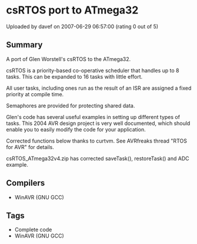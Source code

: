 # csRTOS port to ATmega32

Uploaded by davef on 2007-06-29 06:57:00 (rating 0 out of 5)

## Summary

A port of Glen Worstell's csRTOS to the ATmega32.


csRTOS is a priority-based co-operative scheduler that handles up to 8 tasks. This can be expanded to 16 tasks with little effort.


All user tasks, including ones run as the result of an ISR are assigned a fixed priority at compile time.


Semaphores are provided for protecting shared data.


Glen's code has several useful examples in setting up different types of tasks. This 2004 AVR design project is very well documented, which should enable you to easily modify the code for your application. 


Corrected functions below thanks to curtvm. See AVRfreaks thread "RTOS for AVR" for details.


csRTOS\_ATmega32v4.zip has corrected saveTask(), restoreTask() and ADC example.

## Compilers

- WinAVR (GNU GCC)

## Tags

- Complete code
- WinAVR (GNU GCC)
